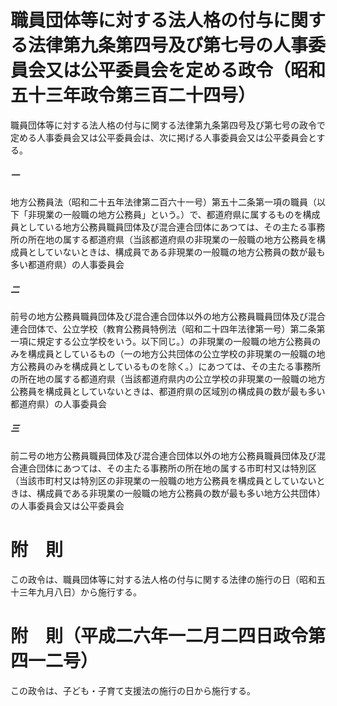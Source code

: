 # 職員団体等に対する法人格の付与に関する法律第九条第四号及び第七号の人事委員会又は公平委員会を定める政令（昭和五十三年政令第三百二十四号）
職員団体等に対する法人格の付与に関する法律第九条第四号及び第七号の政令で定める人事委員会又は公平委員会は、次に掲げる人事委員会又は公平委員会とする。
##### 一
地方公務員法（昭和二十五年法律第二百六十一号）第五十二条第一項の職員（以下「非現業の一般職の地方公務員」という。）で、都道府県に属するものを構成員としている地方公務員職員団体及び混合連合団体にあつては、その主たる事務所の所在地の属する都道府県（当該都道府県の非現業の一般職の地方公務員を構成員としていないときは、構成員である非現業の一般職の地方公務員の数が最も多い都道府県）の人事委員会
##### 二
前号の地方公務員職員団体及び混合連合団体以外の地方公務員職員団体及び混合連合団体で、公立学校（教育公務員特例法（昭和二十四年法律第一号）第二条第一項に規定する公立学校をいう。以下同じ。）の非現業の一般職の地方公務員のみを構成員としているもの（一の地方公共団体の公立学校の非現業の一般職の地方公務員のみを構成員としているものを除く。）にあつては、その主たる事務所の所在地の属する都道府県（当該都道府県内の公立学校の非現業の一般職の地方公務員を構成員としていないときは、都道府県の区域別の構成員の数が最も多い都道府県）の人事委員会
##### 三
前二号の地方公務員職員団体及び混合連合団体以外の地方公務員職員団体及び混合連合団体にあつては、その主たる事務所の所在地の属する市町村又は特別区（当該市町村又は特別区の非現業の一般職の地方公務員を構成員としていないときは、構成員である非現業の一般職の地方公務員の数が最も多い地方公共団体）の人事委員会又は公平委員会
# 附　則
この政令は、職員団体等に対する法人格の付与に関する法律の施行の日（昭和五十三年九月八日）から施行する。
# 附　則（平成二六年一二月二四日政令第四一二号）
この政令は、子ども・子育て支援法の施行の日から施行する。
